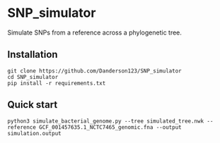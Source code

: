 # SNP_simulator
Simulate SNPs from a reference across a phylogenetic tree.

## Installation

```
git clone https://github.com/Danderson123/SNP_simulator
cd SNP_simulator
pip install -r requirements.txt
```

## Quick start
```
python3 simulate_bacterial_genome.py --tree simulated_tree.nwk --reference GCF_001457635.1_NCTC7465_genomic.fna --output simulation.output
```
